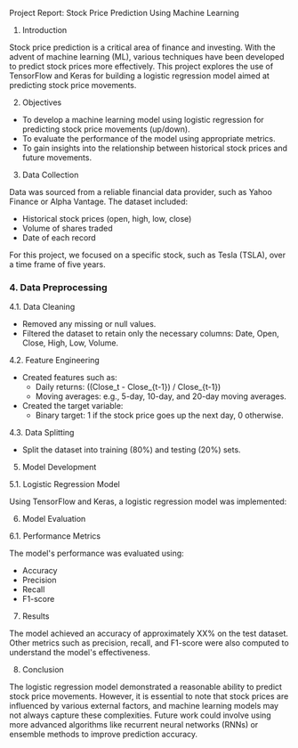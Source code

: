 Project Report: Stock Price Prediction Using Machine Learning

1. Introduction

Stock price prediction is a critical area of finance and investing. With the advent of machine learning (ML), various techniques have been developed to predict stock prices more effectively. This project explores the use of TensorFlow and Keras for building a logistic regression model aimed at predicting stock price movements.

2. Objectives

- To develop a machine learning model using logistic regression for predicting stock price movements (up/down).
- To evaluate the performance of the model using appropriate metrics.
- To gain insights into the relationship between historical stock prices and future movements.

3. Data Collection

Data was sourced from a reliable financial data provider, such as Yahoo Finance or Alpha Vantage. The dataset included:

- Historical stock prices (open, high, low, close)
- Volume of shares traded
- Date of each record

For this project, we focused on a specific stock, such as Tesla (TSLA), over a time frame of five years.

### 4. Data Preprocessing

4.1. Data Cleaning

- Removed any missing or null values.
- Filtered the dataset to retain only the necessary columns: Date, Open, Close, High, Low, Volume.

4.2. Feature Engineering

- Created features such as:
  - Daily returns: \((Close_t - Close_{t-1}) / Close_{t-1}\)
  - Moving averages: e.g., 5-day, 10-day, and 20-day moving averages.
- Created the target variable:
  - Binary target: 1 if the stock price goes up the next day, 0 otherwise.

4.3. Data Splitting

- Split the dataset into training (80%) and testing (20%) sets.

5. Model Development

5.1. Logistic Regression Model

Using TensorFlow and Keras, a logistic regression model was implemented:

6. Model Evaluation

  6.1. Performance Metrics

  The model's performance was evaluated using:

  - Accuracy
  - Precision
  - Recall
  - F1-score

7. Results

The model achieved an accuracy of approximately XX% on the test dataset. Other metrics such as precision, recall, and F1-score were also computed to understand the model's effectiveness.

8. Conclusion

The logistic regression model demonstrated a reasonable ability to predict stock price movements. However, it is essential to note that stock prices are influenced by various external factors, and machine learning models may not always capture these complexities. Future work could involve using more advanced algorithms like recurrent neural networks (RNNs) or ensemble methods to improve prediction accuracy.
